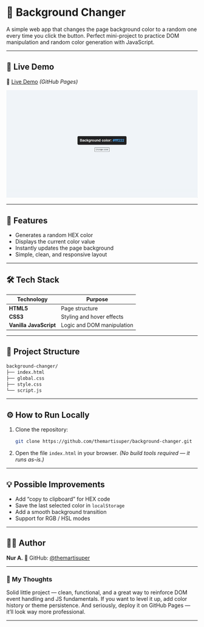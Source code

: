 # 🎨 Background Changer

A simple web app that changes the page background color to a random one every time you click the button.
Perfect mini-project to practice DOM manipulation and random color generation with JavaScript.

---

## 🚀 Live Demo

🔗 [Live Demo](https://themartisuper.github.io/background-changer)
*(GitHub Pages)*

![preview](https://github.com/themartisuper/background-changer/blob/main/preview.gif)

---

## 🧠 Features

* Generates a random HEX color
* Displays the current color value
* Instantly updates the page background
* Simple, clean, and responsive layout

---

## 🛠️ Tech Stack

| Technology             | Purpose                    |
| ---------------------- | -------------------------- |
| **HTML5**              | Page structure             |
| **CSS3**               | Styling and hover effects  |
| **Vanilla JavaScript** | Logic and DOM manipulation |

---

## 📂 Project Structure

```
background-changer/
├── index.html
├── global.css
├── style.css
└── script.js
```

---

## ⚙️ How to Run Locally

1. Clone the repository:

   ```bash
   git clone https://github.com/themartisuper/background-changer.git
   ```
2. Open the file `index.html` in your browser.
   *(No build tools required — it runs as-is.)*

---

## 💡 Possible Improvements

* Add “copy to clipboard” for HEX code
* Save the last selected color in `localStorage`
* Add a smooth background transition
* Support for RGB / HSL modes

---

## 👩‍💻 Author

**Nur A.**
💼 GitHub: [@themartisuper](https://github.com/themartisuper)

---

### 🧠 My Thoughts

Solid little project — clean, functional, and a great way to reinforce DOM event handling and JS fundamentals.
If you want to level it up, add color history or theme persistence.
And seriously, deploy it on GitHub Pages — it’ll look way more professional.

---
